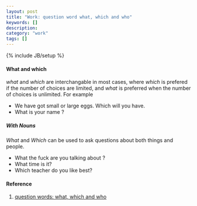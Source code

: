 ```yaml
---
layout: post
title: "Work: question word what, which and who"
keywords: []
description: 
category: "work"
tags: []
---
```

{% include JB/setup %}


#### What and which
*what* and *which* are interchangable in most cases, where *which* is prefered if
the number of choices are limited, and *what* is preferred when the number of
choices is unlimited. For example
- We have got small or large eggs. Which will you have.
- What is your name ?

##### With Nouns
*What* and *Which* can be used to ask questions about both things and people.

- What the fuck are you talking about ?
- What time is it?
- Which teacher do you like best?



#### Reference
1. [question words: what, which and who](https://www.englishgrammar.org/question-words/)

